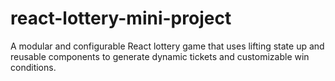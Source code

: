 # react-lottery-mini-project
A modular and configurable React lottery game that uses lifting state up and reusable components to generate dynamic tickets and customizable win conditions.
